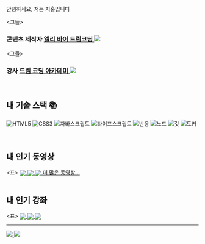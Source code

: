
안녕하세요, 저는 지홍입니다
<p>
 <그들>
 <h3>
 콘텐츠 제작자
 <a href="https://www.youtube.com/c/%EB%93%9C%EB%A6%BC%EC%BD%94%EB%94%A9by%EC%97%98%EB%A6%AC ">
 엘리 바이 드림코딩 <img src="https://user-images.githubusercontent.com/1569988/159397141-21463bc2-2acf-416b-aa15-235664556f34.png " 높이="30 px" />
 </a>
 </h3>
 </em>
 <그들>
 <h3>
 강사 
 <a href="https://academy.dream-coding.com/ ">
 드림 코딩 아카데미 
 <img src="https://user-images.githubusercontent.com/1569988/159411473-79b779c5-b91f-4ded-9235-1f187e1ebec2.svg " 높이="30 px"/>
 </a>
 </h3>
 </em>
 </em>
</p>

<br />
<h2> 내 기술 스택 📚 </h2>

![HTML5](https://img.shields.io/badge/-HTML5-F05032?style=for-the-badge&logo=html5&logoColor=ffffff)
![CSS3](https://img.shields.io/badge/-CSS3-007ACC?style=for-the-badge&logo=css3)
![자바스크립트](https://img.shields.io/badge/-JavaScript-%23F7DF1C?style=for-the-badge&logo=javascript&logoColor=000000&labelColor=%23F7DF1C&color=%23FFCE5A)
![타이프스크립트](https://img.shields.io/badge/-TypeScript-007ACC?style=for-the-badge&logo=typescript&logoColor=white)
![반응](https://img.shields.io/badge/-React-222222?style=for-the-badge&logo=react)
![노드](https://img.shields.io/badge/-Nodejs-43853d?style=for-the-badge&logo=Node.js&logoColor=white)
![깃](https://img.shields.io/badge/-Git-F05032?style=for-the-badge&logo=git&logoColor=ffffff)
![도커](https://img.shields.io/badge/-Docker-46a2f1?style=for-the-badge&logo=docker&logoColor=ffffff)

<br/>

<h2>내 인기 동영상</h2>
<표>
 <tbody>
 <tr>
 <td>
 <a href="https://www.youtube.com/watch?v=TTLHd3IyErM&ab_channel=%EB%93%9C%EB%A6%BC%EC%BD%94%EB%94%A9by%EC%97%98%EB%A6%AC " 제목="2022 웹개발 로드맵 총정리 (공부순서 알려드림) | 올해는 정말 해보자 🚀">
 <img align="center" src="https://img.youtube.com/vi/TTLHd3IyErM/0.jpg " 너비="300" alt-text="프론트엔드 로드맵">
 </a>
 </td>
 <td>
 <a href="https://www.youtube.com/watch?v=wcsVjmHrUQg&ab_channel=%EB%93%9C%EB%A6%BC%EC%BD%94%EB%94%A9by%EC%97%98%EB%A6%AC " 제목="자바스크립트 배우기전 꼭 봐야할 영상">
 <img align="center" src="https://img.youtube.com/vi/wcsVjmHrUQg/0.jpg " 너비="300" alt-text="">
 </a>
 </td>
 <td>
 <a href="http://www.youtube.com/watch?v=Z9dvM7qgN9s " 제목="깃, 깃허브 제대로 배우기 (기본 마스터편, 실무에서 꿀리지 말자)">
 <img align="center" src="https://img.youtube.com/vi/Z9dvM7qgN9s/0.jpg " 너비="300" alt-text="깃 튜토리얼">
 </a>
 </td>
 </tr>
 </tbody>
</표>
<b<em><a href="https://www.youtube.com/c/%EB%93%9C%EB%A6%BC%EC%BD%94%EB%94%A9by%EC%97%98%EB%A6%AC ">더 많은 동영상...</a></em></b>

<br/>
<br/>

<h2>내 인기 강좌</h2> 
<표>
 <tbody>
 <tr>
 <td>
 <a href="https://academy.dream-coding.com/courses/react " 제목="리액트 개념정리 · 클론코딩">
 <img align="center" src="https://d2lmphbmp3ptuw.cloudfront.net/assets/React_Course_2022_Thumbnail_1_22adc8b602.gif " 너비="300" alt-text="리액트 코스">
 </a>
 </td>
 <td>
 <a href="https://academy.dream-coding.com/courses/typescript " 제목="타입스크립트와 객체지향 프로그래밍">
 <img align="center" src="https://d2lmphbmp3ptuw.cloudfront.net/assets/Type_Script_Course_Thumbnail_06091d592c.gif " 너비="300" alt-text="타이프스크립트 과정">
 </a>
 </td>
 <td>
 <a href="https://academy.dream-coding.com/courses/node " 제목="노드로 배우는 백엔드 A-Z">
 <img align="center" src="https://d2lmphbmp3ptuw.cloudfront.net/assets/node_course_thumbnail_c0abdc5412.webp " 너비="300" alt-text="NodeJS 과정">
 </a>
 </td>
 </tr>
 </tbody>
</표>
<b<em><a href="https://academy.dream-coding.com "나랑 같이 공부해!</a></em></b>

---

<p align="중심">
 <a href="https://github.com/dream-ellie " 제목="GitHub 드림 엘리">
 <img src="https://img.shields.io/github/followers/dream-ellie?label=follow&style=social " alt-text="GitHub Dream Elie" 높이="30"/>
 </a>
 <a href="https://www.youtube.com/c/%EB%93%9C%EB%A6%BC%EC%BD%94%EB%94%A9by%EC%97%98%EB%A6%AC " 제목="엘리의 드림코딩">
 <img src="https://img.shields.io/youtube/channel/subscribers/UC_4u-bXaba7yrRz_6x6kb_w?style=social " alt-text="유튜브 채널 구독자 키="30"/>
 </a>
</p>

